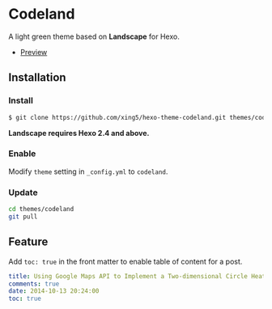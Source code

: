 # Codeland

A light green theme based on **Landscape** for Hexo.

- [Preview](http://xingwu.me)

## Installation

### Install

``` bash
$ git clone https://github.com/xing5/hexo-theme-codeland.git themes/codeland
```

**Landscape requires Hexo 2.4 and above.**

### Enable

Modify `theme` setting in `_config.yml` to `codeland`.

### Update

``` bash
cd themes/codeland
git pull
```

## Feature
Add `toc: true` in the front matter to enable table of content for a post.

``` yml
title: Using Google Maps API to Implement a Two-dimensional Circle Heatmap like Tableau
comments: true
date: 2014-10-13 20:24:00
toc: true
```
